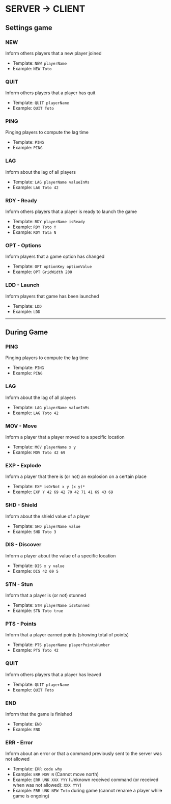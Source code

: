 # SERVER -> CLIENT

## Settings game

### NEW
Inform others players that a new player joined

- Template: `NEW playerName`
- Example:  `NEW Toto`

### QUIT
Inform others players that a player has quit

- Template: `QUIT playerName`
- Example: `QUIT Toto`

### PING
Pinging players to compute the lag time

- Template: `PING`
- Example: `PING`

### LAG
Inform about the lag of all players

- Template: `LAG playerName valueInMs`
- Example: `LAG Toto 42`

### RDY - Ready
Inform others players that a player is ready to launch the game

- Template: `RDY playerName isReady`
- Example: `RDY Toto Y`
- Example: `RDY Tata N`

### OPT - Options
Inform players that a game option has changed

- Template: `OPT optionKey optionValue`
- Example: `OPT GridWidth 200`

### LDD - Launch
Inform players that game has been launched

- Template: `LDD`
- Example: `LDD`

- - - - - - - - - -

## During Game

### PING
Pinging players to compute the lag time

- Template: `PING`
- Example: `PING`

### LAG
Inform about the lag of all players

- Template: `LAG playerName valueInMs`
- Example: `LAG Toto 42`

### MOV - Move
Inform a player that a player moved to a specific location

- Template: `MOV playerName x y`
- Example: `MOV Toto 42 69`

### EXP - Explode
Inform a player that there is (or not) an explosion on a certain place

- Template: `EXP isOrNot x y (x y)*`
- Example: `EXP Y 42 69 42 70 42 71 41 69 43 69`

### SHD - Shield
Inform about the shield value of a player

- Template: `SHD playerName value`
- Example: `SHD Toto 3`

### DIS - Discover
Inform a player about the value of a specific location

- Template: `DIS x y value`
- Example: `DIS 42 69 5`

### STN - Stun
Inform that a player is (or not) stunned

- Template: `STN playerName isStunned`
- Example: `STN Toto true`

### PTS - Points
Inform that a player earned points (showing total of points)

- Template: `PTS playerName playerPointsNumber`
- Example: `PTS Toto 42`

### QUIT
Inform others players that a player has leaved

- Template: `QUIT playerName`
- Example: `QUIT Toto`

### END
Inform that the game is finished

- Template: `END`
- Example: `END`

### ERR - Error
Inform about an error or that a command previously sent to the server was not allowed

- Template: `ERR code why`
- Example: `ERR MOV N` (Cannot move north)
- Example: `ERR UNK XXX YYY` (Unknown received command (or received when was not allowed): `XXX YYY`)
- Example: `ERR UNK NEW Toto` during game (cannot rename a player while game is ongoing)

